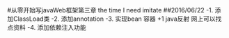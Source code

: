 #从零开始写javaWeb框架第三章
the time I need imitate
##2016/06/22
-1. 添加ClassLoad类
-2. 添加annotation
-3. 实现bean 容器
+1 java反射 网上可以找点资料
-4. 添加依赖注入功能
